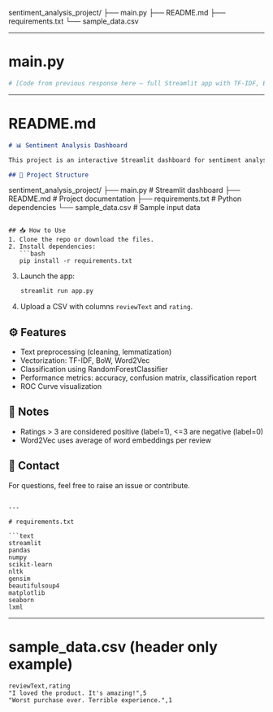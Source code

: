 sentiment_analysis_project/
├── main.py
├── README.md
├── requirements.txt
└── sample_data.csv

---

# main.py

```python
# [Code from previous response here — full Streamlit app with TF-IDF, BoW, Word2Vec]
```

---

# README.md

```markdown
# 📊 Sentiment Analysis Dashboard

This project is an interactive Streamlit dashboard for sentiment analysis of textual reviews. It supports vectorization using TF-IDF, Bag of Words, and Word2Vec, and uses Random Forest for classification.

## 📁 Project Structure
```
sentiment_analysis_project/
├── main.py                # Streamlit dashboard
├── README.md             # Project documentation
├── requirements.txt      # Python dependencies
└── sample_data.csv       # Sample input data
```

## 📥 How to Use
1. Clone the repo or download the files.
2. Install dependencies:
   ```bash
   pip install -r requirements.txt
   ```
3. Launch the app:
   ```bash
   streamlit run app.py
   ```
4. Upload a CSV with columns `reviewText` and `rating`.

## ⚙️ Features
- Text preprocessing (cleaning, lemmatization)
- Vectorization: TF-IDF, BoW, Word2Vec
- Classification using RandomForestClassifier
- Performance metrics: accuracy, confusion matrix, classification report
- ROC Curve visualization

## 📌 Notes
- Ratings > 3 are considered positive (label=1), <=3 are negative (label=0)
- Word2Vec uses average of word embeddings per review

## 📧 Contact
For questions, feel free to raise an issue or contribute.
```

---

# requirements.txt

```text
streamlit
pandas
numpy
scikit-learn
nltk
gensim
beautifulsoup4
matplotlib
seaborn
lxml
```

---

# sample_data.csv (header only example)

```csv
reviewText,rating
"I loved the product. It's amazing!",5
"Worst purchase ever. Terrible experience.",1
```
